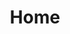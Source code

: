 ---
layout: home

title: Home

hero:
  image:
      src: /Images/docs/Shared/Blogs/BlogsHome.png
      alt: Blogs HomeImage
  name: "Starcloudsea's Blogs"
  text: "Starcloudsea's got a bunch of stuff piled up in here."
  tagline: And of course a lot of nonsense (you can go to the Chinese version of this page to see what's written here 😉 ).
  actions:
    - theme: brand
      text: News
      link: ./Texts/News/Home
    - theme: alt
      text: Articles
      link: ./Texts/Articles/Home

features:
  - icon: 🥶
    title: News
    details: Posted quickly!
    link: ./Texts/News/Home
  - icon: 🫥
    title: Articles
    details: Very "professional"!
    link: ./Texts/Articles/Home
  - icon: 😈
    title: Pieces
    details: Something I made myself.
    link: ./Resources/Pieces/Home
  - icon: 🌲
    title: Resources Found on the web
    details: Resources I found on the web that are reproduced under license.
    link: ./Resources/Share/Home
  - icon: 🖼️
    title: Images
    details: A bunch of pictures of me!
    link: ./MediaLibrary/Images/Home
  - icon: 🎵
    title: Audios
    details: Meow Meow Meow Meow Meow...... :3
    link: ./MediaLibrary/Audios/Home
  - icon: 📽️
    title: Videos
    details: Since the videos are only posted on Bilibili, maybe they're not accessible in your area. :(
    link: ./MediaLibrary/Videos/Home
---